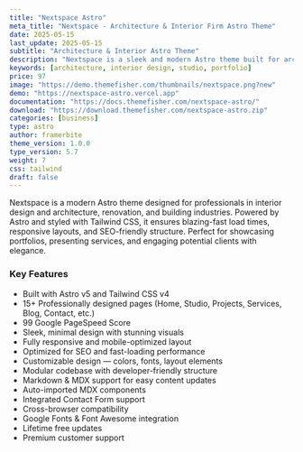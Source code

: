 ```yaml
---
title: "Nextspace Astro"
meta_title: "Nextspace - Architecture & Interior Firm Astro Theme"
date: 2025-05-15
last_update: 2025-05-15
subtitle: "Architecture & Interior Astro Theme"
description: "Nextspace is a sleek and modern Astro theme built for architecture firms, interior designers, and creative studios looking to showcase their work with elegance and professionalism."
keywords: [architecture, interior design, studio, portfolio]
price: 97
image: "https://demo.themefisher.com/thumbnails/nextspace.png?new"
demo: "https://nextspace-astro.vercel.app"
documentation: "https://docs.themefisher.com/nextspace-astro/"
download: "https://download.themefisher.com/nextspace-astro.zip"
categories: [business]
type: astro
author: framerbite
theme_version: 1.0.0
type_version: 5.7
weight: 7
css: tailwind
draft: false
---
```


Nextspace is a modern Astro theme designed for professionals in interior design and architecture, renovation, and building industries. Powered by Astro and styled with Tailwind CSS, it ensures blazing-fast load times, responsive layouts, and SEO-friendly structure. Perfect for showcasing portfolios, presenting services, and engaging potential clients with elegance.

### Key Features

- Built with Astro v5 and Tailwind CSS v4
- 15+ Professionally designed pages (Home, Studio, Projects, Services, Blog, Contact, etc.)
- 99 Google PageSpeed Score
- Sleek, minimal design with stunning visuals
- Fully responsive and mobile-optimized layout
- Optimized for SEO and fast-loading performance
- Customizable design — colors, fonts, layout elements
- Modular codebase with developer-friendly structure
- Markdown & MDX support for easy content updates
- Auto-imported MDX components
- Integrated Contact Form support
- Cross-browser compatibility
- Google Fonts & Font Awesome integration
- Lifetime free updates
- Premium customer support
